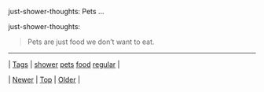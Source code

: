 <!--
title: just-shower-thoughts
date: 2020-06-28T15:27:00.142Z
tags: shower, pets, food, regular
-->


just-shower-thoughts: Pets ...

<p>just-shower-thoughts:</p>

<blockquote><p>Pets are just food we don’t want to eat.</p></blockquote>

<!--BOTTOM-POST-NAVIGATION-->
---

| [Tags](tags.md) | [shower](tag-shower.md) [pets](tag-pets.md) [food](tag-food.md) [regular](tag-regular.md) |

| [Newer](154212692531.md) | [Top](index.md) | [Older](154245999753.md) |